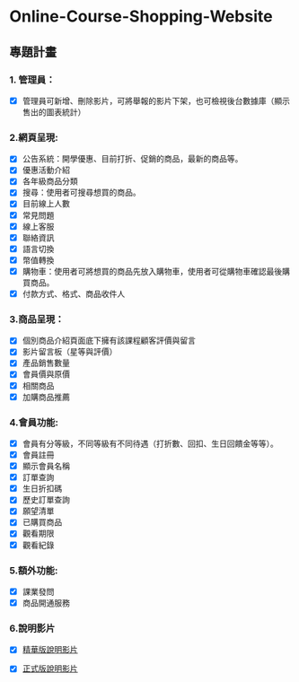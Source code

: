 # Online-Course-Shopping-Website

## 專題計畫
### 1. 管理員：
- [x] 管理員可新增、刪除影片，可將舉報的影片下架，也可檢視後台數據庫（顯示售出的圖表統計）

### 2.網頁呈現: 
- [x] 公告系統：開學優惠、目前打折、促銷的商品，最新的商品等。
- [x] 優惠活動介紹
- [x] 各年級商品分類
- [x] 搜尋：使用者可搜尋想買的商品。
- [x] 目前線上人數
- [x] 常見問題
- [x] 線上客服
- [x] 聯絡資訊
- [x] 語言切換
- [x] 幣值轉換
- [x] 購物車：使用者可將想買的商品先放入購物車，使用者可從購物車確認最後購買商品。
- [x] 付款方式、格式、商品收件人

### 3.商品呈現：
- [x] 個別商品介紹頁面底下擁有該課程顧客評價與留言
- [x] 影片留言板（星等與評價）
- [x] 產品銷售數量
- [x] 會員價與原價
- [x] 相關商品
- [x] 加購商品推薦

### 4.會員功能: 
- [x] 會員有分等級，不同等級有不同待遇（打折數、回扣、生日回饋金等等）。
- [x] 會員註冊
- [x] 顯示會員名稱
- [x] 訂單查詢
- [x] 生日折扣碼
- [x] 歷史訂單查詢
- [x] 願望清單
- [x] 已購買商品
- [x] 觀看期限
- [x] 觀看紀錄

### 5.額外功能: 
- [x] 課業發問
- [x] 商品開通服務

### 6.說明影片
- [x] [精華版說明影片](https://youtu.be/P74NeALenKc)
- [x] [正式版說明影片](https://youtu.be/LeNLKZRi7D0)

